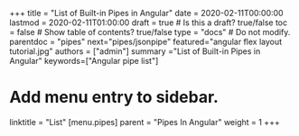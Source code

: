 +++
title = "List of Built-in Pipes in Angular"
date = 2020-02-11T00:00:00
lastmod = 2020-02-11T01:00:00
draft = true  # Is this a draft? true/false
toc = false  # Show table of contents? true/false
type = "docs"  # Do not modify.
parentdoc = "pipes"
next="pipes/jsonpipe"
featured="angular flex layout tutorial.jpg"
authors = ["admin"]
summary ="List of Built-in Pipes in Angular"
keywords=["Angular pipe list"]

# Add menu entry to sidebar.

linktitle = "List"
[menu.pipes]
  parent = "Pipes In Angular"
  weight = 1
+++